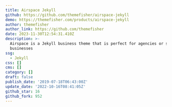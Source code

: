 ```yaml
---
title: Airspace Jekyll
github: https://github.com/themefisher/airspace-jekyll
demo: https://themefisher.com/products/airspace-jekyll
author: themefisher
author_link: https://github.com/themefisher
date: 2023-11-30T12:54:31.410Z
description: >-
  Airspace is a Jekyll business theme that is perfect for agencies or small
  businesses
ssg:
  - Jekyll
css: []
cms: []
category: []
draft: false
publish_date: '2019-07-18T06:43:00Z'
update_date: '2022-10-16T08:41:05Z'
github_star: 16
github_fork: 952
---
```

